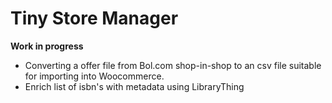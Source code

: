 #  Tiny Store Manager

**Work in progress**

* Converting a offer file from Bol.com shop-in-shop to an csv file suitable for importing into Woocommerce.
* Enrich list of isbn's with metadata using LibraryThing